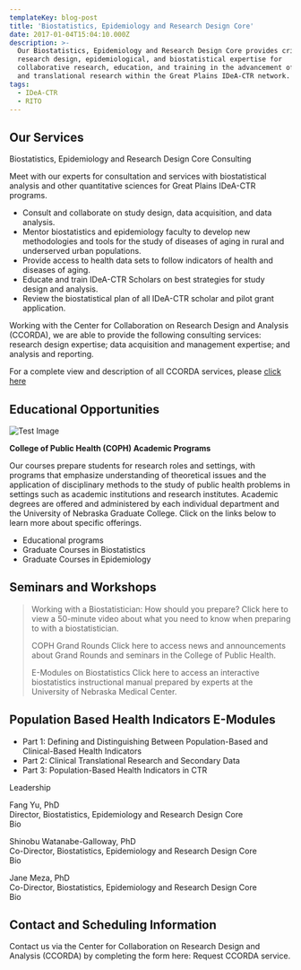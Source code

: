 ```yaml
---
templateKey: blog-post
title: 'Biostatistics, Epidemiology and Research Design Core'
date: 2017-01-04T15:04:10.000Z
description: >-
  Our Biostatistics, Epidemiology and Research Design Core provides critical
  research design, epidemiological, and biostatistical expertise for
  collaborative research, education, and training in the advancement of clinical
  and translational research within the Great Plains IDeA-CTR network.
tags:
  - IDeA-CTR
  - RITO
---
```

## Our Services

Biostatistics, Epidemiology and Research Design Core Consulting

Meet with our experts for consultation and services with biostatistical analysis and other quantitative sciences for Great Plains IDeA-CTR programs.

* Consult and collaborate on study design, data acquisition, and data analysis.
* Mentor biostatistics and epidemiology faculty to develop new methodologies and tools for the study of diseases of aging in rural and underserved urban populations.
* Provide access to health data sets to follow indicators of health and diseases of aging. 
* Educate and train IDeA-CTR Scholars on best strategies for study design and analysis.
* Review the biostatistical plan of all IDeA-CTR scholar and pilot grant application.

Working with the Center for Collaboration on Research Design and Analysis (CCORDA), we are able to provide the following consulting services: research design expertise; data acquisition and management expertise; and analysis and reporting. 

For a complete view and description of all CCORDA services, please [click here](https://www.unmc.edu/publichealth/centers/ccorda/scope.html) 


## Educational Opportunities

![Test Image](/img/blog_post_sep_2017.png)

**College of Public Health (COPH) Academic Programs**

Our courses prepare students for research roles and settings, with programs that emphasize understanding of theoretical issues and the application of disciplinary methods to the study of public health problems in settings such as academic institutions and research institutes. Academic degrees are offered and administered by each individual department and the University of Nebraska Graduate College. Click on the links below to learn more about specific offerings.

* Educational programs 
* Graduate Courses in Biostatistics 
* Graduate Courses in Epidemiology 

## Seminars and Workshops

> Working with a Biostatistician: How should you prepare?  Click here to view a 50-minute video about what you need to know when preparing to with a biostatistician. 
>
> COPH Grand Rounds Click here to access news and announcements about Grand Rounds and seminars in the College of Public Health. 
>
> E-Modules on Biostatistics Click here to access an interactive biostatistics instructional manual prepared by experts at the University of Nebraska Medical Center. 

## Population Based Health Indicators E-Modules

* Part 1: Defining and Distinguishing Between Population-Based and Clinical-Based Health Indicators
* Part 2: Clinical Translational Research and Secondary Data
* Part 3: Population-Based Health Indicators in CTR

Leadership

Fang Yu, PhD  \
Director, Biostatistics, Epidemiology and Research Design Core  \
Bio

Shinobu Watanabe-Galloway, PhD\
Co-Director, Biostatistics, Epidemiology and Research Design Core  \
Bio

Jane Meza, PhD\
Co-Director, Biostatistics, Epidemiology and Research Design Core  \
Bio

## Contact and Scheduling Information

Contact us via the Center for Collaboration on Research Design and Analysis (CCORDA) by completing the form here: Request CCORDA service.
